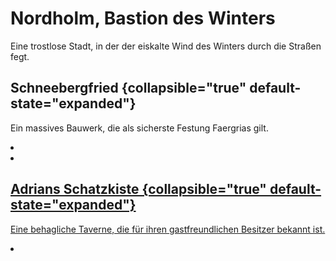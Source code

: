 # Nordholm, Bastion des Winters

Eine trostlose Stadt, in der der eiskalte Wind des Winters durch die Straßen fegt.

## Schneebergfried {collapsible="true" default-state="expanded"}

Ein massives Bauwerk, die als sicherste Festung Faergrias gilt.

<procedure title="Charaktere von diesem Ort">
<list columns="3">
<li><a href="Tristan.md"/></li>
<li><a href="Stephan.md"/></li>
</list>
</procedure>

## Adrians Schatzkiste {collapsible="true" default-state="expanded"}

Eine behagliche Taverne, die für ihren gastfreundlichen Besitzer bekannt ist.

<procedure title="Charaktere von diesem Ort">
<list columns="3">
<li><a href="Adrian.md"/></li>
</list>
</procedure>